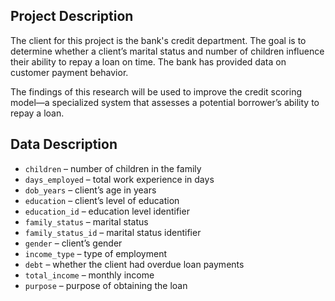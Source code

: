 ## Project Description

The client for this project is the bank's credit department. The goal is to determine whether a client’s marital status and number of children influence their ability to repay a loan on time. The bank has provided data on customer payment behavior.

The findings of this research will be used to improve the credit scoring model—a specialized system that assesses a potential borrower’s ability to repay a loan.

## Data Description

* `children` – number of children in the family
* `days_employed` – total work experience in days
* `dob_years` – client’s age in years
* `education` – client’s level of education
* `education_id` – education level identifier
* `family_status` – marital status
* `family_status_id` – marital status identifier
* `gender` – client’s gender
* `income_type` – type of employment
* `debt` – whether the client had overdue loan payments
* `total_income` – monthly income
* `purpose` – purpose of obtaining the loan
